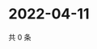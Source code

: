 # 2022-04-11

共 0 条

<!-- BEGIN WEIBO -->
<!-- 最后更新时间 Mon Apr 11 2022 18:19:04 GMT+0800 (China Standard Time) -->

<!-- END WEIBO -->
